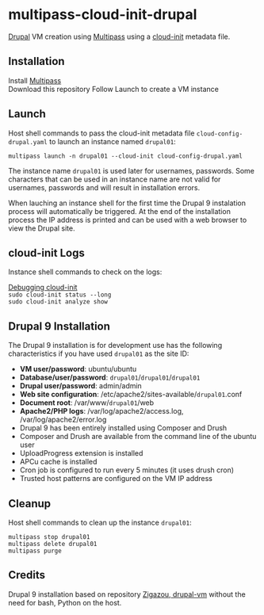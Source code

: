 # multipass-cloud-init-drupal

[Drupal](https://www.drupal.org/home) VM creation using [Multipass](https://multipass.run) using a [cloud-init](https://ubuntu.com/blog/using-cloud-init-with-multipass) metadata file.

## Installation

Install [Multipass](https://multipass.run)  
Download this repository
Follow Launch to create a VM instance

## Launch

Host shell commands to pass the cloud-init metadata file `cloud-config-drupal.yaml` to launch an instance named `drupal01`:

`multipass launch -n drupal01 --cloud-init cloud-config-drupal.yaml`

The instance name `drupal01` is used later for usernames, passwords. Some characters that can be used in an instance name are not valid for usernames, passwords and will result in installation errors.

When lauching an instance shell for the first time the Drupal 9 instalation process will automatically be triggered. At the end of the installation process the IP address is printed and can be used with a web browser to view the Drupal site.

## cloud-init Logs

Instance shell commands to check on the logs:

[Debugging cloud-init](https://cloudinit.readthedocs.io/en/latest/topics/debugging.html)  
`sudo cloud-init status --long`  
`sudo cloud-init analyze show`  

## Drupal 9 Installation

The Drupal 9 installation is for development use has the following characteristics if you have used `drupal01` as the site ID:

- **VM user/password**: ubuntu/ubuntu
- **Database/user/password**: `drupal01`/`drupal01`/`drupal01`
- **Drupal user/password**: admin/admin
- **Web site configuration**: /etc/apache2/sites-available/`drupal01`.conf
- **Document root**: /var/www/`drupal01`/web
- **Apache2/PHP logs**: /var/log/apache2/access.log, /var/log/apache2/error.log
- Drupal 9 has been entirely installed using Composer and Drush
- Composer and Drush are available from the command line of the ubuntu user
- UploadProgress extension is installed
- APCu cache is installed
- Cron job is configured to run every 5 minutes (it uses drush cron)
- Trusted host patterns are configured on the VM IP address

## Cleanup

Host shell commands to clean up the instance `drupal01`:

`multipass stop drupal01`  
`multipass delete drupal01`  
`multipass purge`  

## Credits

Drupal 9 installation based on repository [Zigazou, drupal-vm](https://github.com/Zigazou/drupal-vm) without the need for bash, Python on the host.